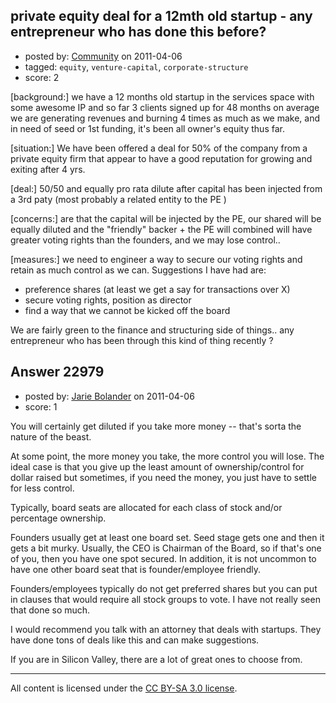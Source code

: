 ## private equity deal for a 12mth old startup - any entrepreneur who has done this before?

- posted by: [Community](https://stackexchange.com/users/-1/-1-community) on 2011-04-06
- tagged: `equity`, `venture-capital`, `corporate-structure`
- score: 2

[background:] we have a 12 months old startup in the services space with some awesome IP and so far 3 clients signed up for 48 months on average we are generating revenues and burning 4 times as much as we make, and in need of seed or 1st funding, it's been all owner's equity thus far. 

[situation:]
We have been offered a deal for 50% of the company from a private equity firm that appear to have a good reputation for growing and exiting after 4 yrs.

[deal:]
50/50 and equally pro rata dilute after capital has been injected from a 3rd paty (most probably a related entity to the PE ) 

[concerns:]
are that the capital will be injected by the PE, our shared will be equally diluted and the "friendly" backer + the PE will combined will have greater voting rights than the founders, and we may lose control..

[measures:]
we need to engineer a way to secure our voting rights and retain as much control as we can. Suggestions I have had are:

- preference shares (at least we get a say for transactions over X)
- secure voting rights, position as director
- find a way that we cannot be kicked off the board  

We are fairly green to the finance and structuring side of things.. any entrepreneur who has been through this kind of thing recently ?


## Answer 22979

- posted by: [Jarie Bolander](https://stackexchange.com/users/-1/585-jarie-bolander) on 2011-04-06
- score: 1

You will certainly get diluted if you take more money -- that's sorta the nature of the beast. 

At some point, the more money you take, the more control you will lose. The ideal case is that you give up the least amount of ownership/control for dollar raised but sometimes, if you need the money, you just have to settle for less control.

Typically, board seats are allocated for each class of stock and/or percentage ownership.

Founders usually get at least one board set. Seed stage gets one and then it gets a bit murky. Usually, the CEO is Chairman of the Board, so if that's one of you, then you have one spot secured. In addition, it is not uncommon to have one other board seat that is founder/employee friendly.

Founders/employees typically do not get preferred shares but you can put in clauses that would require all stock groups to vote. I have not really seen that done so much.

I would recommend you talk with an attorney that deals with startups. They have done tons of deals like this and can make suggestions. 

If you are in Silicon Valley, there are a lot of great ones to choose from.



---

All content is licensed under the [CC BY-SA 3.0 license](https://creativecommons.org/licenses/by-sa/3.0/).
